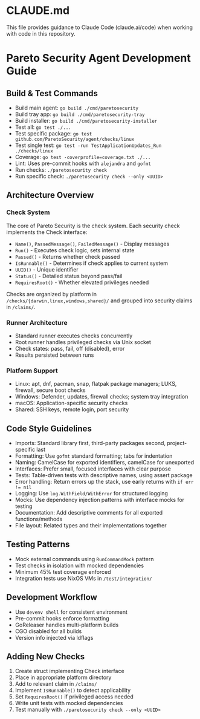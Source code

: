 # CLAUDE.md

This file provides guidance to Claude Code (claude.ai/code) when working with code in this repository.

# Pareto Security Agent Development Guide

## Build & Test Commands
- Build main agent: `go build ./cmd/paretosecurity`
- Build tray app: `go build ./cmd/paretosecurity-tray`
- Build installer: `go build ./cmd/paretosecurity-installer`
- Test all: `go test ./...`
- Test specific package: `go test github.com/ParetoSecurity/agent/checks/linux`
- Test single test: `go test -run TestApplicationUpdates_Run ./checks/linux`
- Coverage: `go test -coverprofile=coverage.txt ./...`
- Lint: Uses pre-commit hooks with `alejandra` and `gofmt`
- Run checks: `./paretosecurity check`
- Run specific check: `./paretosecurity check --only <UUID>`

## Architecture Overview

### Check System
The core of Pareto Security is the check system. Each security check implements the Check interface:
- `Name()`, `PassedMessage()`, `FailedMessage()` - Display messages
- `Run()` - Executes check logic, sets internal state
- `Passed()` - Returns whether check passed
- `IsRunnable()` - Determines if check applies to current system
- `UUID()` - Unique identifier
- `Status()` - Detailed status beyond pass/fail
- `RequiresRoot()` - Whether elevated privileges needed

Checks are organized by platform in `/checks/{darwin,linux,windows,shared}/` and grouped into security claims in `/claims/`.

### Runner Architecture
- Standard runner executes checks concurrently
- Root runner handles privileged checks via Unix socket
- Check states: pass, fail, off (disabled), error
- Results persisted between runs

### Platform Support
- Linux: apt, dnf, pacman, snap, flatpak package managers; LUKS, firewall, secure boot checks
- Windows: Defender, updates, firewall checks; system tray integration
- macOS: Application-specific security checks
- Shared: SSH keys, remote login, port security

## Code Style Guidelines
- Imports: Standard library first, third-party packages second, project-specific last
- Formatting: Use `gofmt` standard formatting; tabs for indentation
- Naming: CamelCase for exported identifiers, camelCase for unexported
- Interfaces: Prefer small, focused interfaces with clear purpose
- Tests: Table-driven tests with descriptive names, using assert package
- Error handling: Return errors up the stack, use early returns with `if err != nil`
- Logging: Use `log.WithField/WithError` for structured logging
- Mocks: Use dependency injection patterns with interface mocks for testing
- Documentation: Add descriptive comments for all exported functions/methods
- File layout: Related types and their implementations together

## Testing Patterns
- Mock external commands using `RunCommandMock` pattern
- Test checks in isolation with mocked dependencies
- Minimum 45% test coverage enforced
- Integration tests use NixOS VMs in `/test/integration/`

## Development Workflow
- Use `devenv shell` for consistent environment
- Pre-commit hooks enforce formatting
- GoReleaser handles multi-platform builds
- CGO disabled for all builds
- Version info injected via ldflags

## Adding New Checks
1. Create struct implementing Check interface
2. Place in appropriate platform directory
3. Add to relevant claim in `/claims/`
4. Implement `IsRunnable()` to detect applicability
5. Set `RequiresRoot()` if privileged access needed
6. Write unit tests with mocked dependencies
7. Test manually with `./paretosecurity check --only <UUID>`